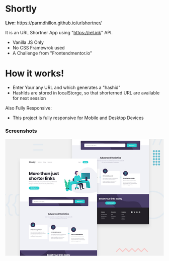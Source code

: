 # Shortly

**Live:** https://parmdhillon.github.io/urlshortner/

It is an URL Shortner App using "https://rel.ink" API.

- Vanilla JS Only
- No CSS Framewrok used
- A Challenge from "Frontendmentor.io"

# How it works!

- Enter Your any URL and which generates a "hashid"
- HashIds are stored in localStorge, so that shorterned URL are available for next session

Also Fully Responsive:

- This project is fully responsive for Mobile and Desktop Devices

### Screenshots

![Design preview for the Shortly URL shortening API coding challenge](./design/desktop-preview.jpg)
